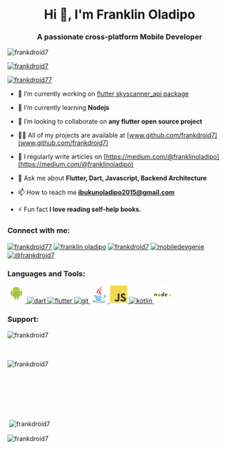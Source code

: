 <h1 align="center">Hi 👋, I'm Franklin Oladipo</h1>
<h3 align="center">A passionate cross-platform Mobile Developer</h3>

<p align="left"> <img src="https://komarev.com/ghpvc/?username=frankdroid7&label=Profile%20views&color=0e75b6&style=flat" alt="frankdroid7" /> </p>

<p align="left"> <a href="https://github.com/ryo-ma/github-profile-trophy"><img src="https://github-profile-trophy.vercel.app/?username=frankdroid7" alt="frankdroid7" /></a> </p>

<p align="left"> <a href="https://twitter.com/frankdroid77" target="blank"><img src="https://img.shields.io/twitter/follow/frankdroid77?logo=twitter&style=for-the-badge" alt="frankdroid77" /></a> </p>

- 🔭 I’m currently working on [flutter skyscanner_api package](https://github.com/Frankdroid7/skyscanner_api)

- 🌱 I’m currently learning **Nodejs**

- 👯 I’m looking to collaborate on **any flutter open source project**

- 👨‍💻 All of my projects are available at [www.github.com/frankdroid7](www.github.com/frankdroid7)

- 📝 I regularly write articles on [https://medium.com/@franklinoladipo](https://medium.com/@franklinoladipo)

- 💬 Ask me about **Flutter, Dart, Javascript, Backend Architecture**

- 📫 How to reach me **ibukunoladipo2015@gmail.com**

- ⚡ Fun fact **I love reading self-help books.**

<h3 align="left">Connect with me:</h3>
<p align="left">
<a href="https://twitter.com/frankdroid77" target="blank"><img align="center" src="https://raw.githubusercontent.com/rahuldkjain/github-profile-readme-generator/master/src/images/icons/Social/twitter.svg" alt="frankdroid77" height="30" width="40" /></a>
<a href="https://linkedin.com/in/franklin-oladipo" target="blank"><img align="center" src="https://raw.githubusercontent.com/rahuldkjain/github-profile-readme-generator/master/src/images/icons/Social/linked-in-alt.svg" alt="franklin oladipo" height="30" width="40" /></a>
<a href="https://stackoverflow.com/users/8886323" target="blank"><img align="center" src="https://raw.githubusercontent.com/rahuldkjain/github-profile-readme-generator/master/src/images/icons/Social/stack-overflow.svg" alt="frankdroid7" height="30" width="40" /></a>
<a href="https://instagram.com/mobiledevgenie" target="blank"><img align="center" src="https://raw.githubusercontent.com/rahuldkjain/github-profile-readme-generator/master/src/images/icons/Social/instagram.svg" alt="mobiledevgenie" height="30" width="40" /></a>
<a href="https://medium.com/@franklinoladipo" target="blank"><img align="center" src="https://raw.githubusercontent.com/rahuldkjain/github-profile-readme-generator/master/src/images/icons/Social/medium.svg" alt="@frankdroid7" height="30" width="40" /></a>
</p>

<h3 align="left">Languages and Tools:</h3>

<p align="left"> <a href="https://developer.android.com" target="_blank" rel="noreferrer"> <img src="https://raw.githubusercontent.com/devicons/devicon/master/icons/android/android-original-wordmark.svg" alt="android" width="40" height="40"/> </a> <a href="https://dart.dev" target="_blank" rel="noreferrer"> <img src="https://www.vectorlogo.zone/logos/dartlang/dartlang-icon.svg" alt="dart" width="40" height="40"/> </a> <a href="https://flutter.dev" target="_blank" rel="noreferrer"> <img src="https://www.vectorlogo.zone/logos/flutterio/flutterio-icon.svg" alt="flutter" width="40" height="40"/> </a> <a href="https://git-scm.com/" target="_blank" rel="noreferrer"> <img src="https://www.vectorlogo.zone/logos/git-scm/git-scm-icon.svg" alt="git" width="40" height="40"/> </a> <a href="https://www.java.com" target="_blank" rel="noreferrer"> <img src="https://raw.githubusercontent.com/devicons/devicon/master/icons/java/java-original.svg" alt="java" width="40" height="40"/> </a> <a href="https://developer.mozilla.org/en-US/docs/Web/JavaScript" target="_blank" rel="noreferrer"> <img src="https://raw.githubusercontent.com/devicons/devicon/master/icons/javascript/javascript-original.svg" alt="javascript" width="40" height="40"/> </a> <a href="https://kotlinlang.org" target="_blank" rel="noreferrer"> <img src="https://www.vectorlogo.zone/logos/kotlinlang/kotlinlang-icon.svg" alt="kotlin" width="40" height="40"/> </a> <a href="https://nodejs.org" target="_blank" rel="noreferrer"> <img src="https://raw.githubusercontent.com/devicons/devicon/master/icons/nodejs/nodejs-original-wordmark.svg" alt="nodejs" width="40" height="40"/> </a> </p>

<h3 align="left">Support:</h3>
<p><a href="https://www.buymeacoffee.com/frankdroid7"> <img align="left" src="https://cdn.buymeacoffee.com/buttons/v2/default-yellow.png" height="50" width="210" alt="frankdroid7" /></a></p><br><br> <br>

<p><img align="left" src="https://github-readme-stats.vercel.app/api/top-langs?username=frankdroid7&show_icons=true&locale=en&layout=compact" alt="frankdroid7" /></p><br><br> <br><br> <br><br> <br>

<p>&nbsp;<img align="center" src="https://github-readme-stats.vercel.app/api?username=frankdroid7&show_icons=true&locale=en" alt="frankdroid7" /></p>

<p><img align="center" src="https://github-readme-streak-stats.herokuapp.com/?user=frankdroid7&" alt="frankdroid7" /></p>
